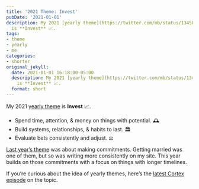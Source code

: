 ```yaml
---
title: '2021 Theme: Invest'
pubDate: '2021-01-01'
description: My 2021 [yearly theme](https://twitter.com/mb/status/1345050751643619335)
  is **Invest** 📈.
tags:
- theme
- yearly
- me
categories:
- shorter
original_jekyll:
  date: 2021-01-01 16:18:00-05:00
  description: My 2021 [yearly theme](https://twitter.com/mb/status/1345050751643619335)
    is **Invest** 📈.
  format: short
---
```


My 2021 [yearly theme](https://twitter.com/mb/status/1345050751643619335) is **Invest** 📈.

* Spend time, attention, & money on things with potential. 🕰
* Build systems, relationships, & habits to last. 🏛
* Evaluate bets consistently and adjust. ⚖️

[Last year’s theme](https://twitter.com/mb/status/1212389093650419713) was about making commitments. Getting married was one of them, but so was writing more consistently on my site. This year builds on those commitments with a focus on things with longer timelines.

If you’re curious about the idea of yearly themes, here’s the [latest Cortex episode](https://relay.fm/cortex/110) on the topic.